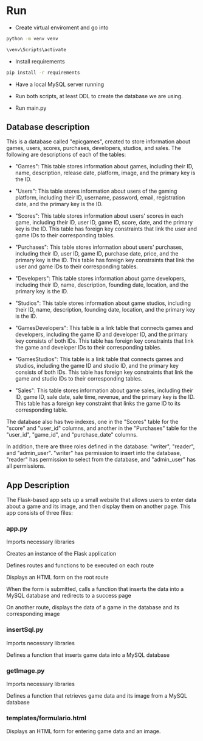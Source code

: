 # Run

* Create virtual enviroment and go into

```cmd
python -m venv venv

\venv\Scripts\activate
```

* Install requirements

```cmd
pip install -r requirements
```

* Have a local MySQL server running

* Run both scripts, at least DDL to create the database we are using.

* Run main.py

## Database description

This is a database called "epicgames", created to store information about games, users, scores, purchases, developers, studios, and sales. The following are descriptions of each of the tables:

* "Games": This table stores information about games, including their ID, name, description, release date, platform, image, and the primary key is the ID.

* "Users": This table stores information about users of the gaming platform, including their ID, username, password, email, registration date, and the primary key is the ID.

* "Scores": This table stores information about users' scores in each game, including their ID, user ID, game ID, score, date, and the primary key is the ID. This table has foreign key constraints that link the user and game IDs to their corresponding tables.

* "Purchases": This table stores information about users' purchases, including their ID, user ID, game ID, purchase date, price, and the primary key is the ID. This table has foreign key constraints that link the user and game IDs to their corresponding tables.

* "Developers": This table stores information about game developers, including their ID, name, description, founding date, location, and the primary key is the ID.

* "Studios": This table stores information about game studios, including their ID, name, description, founding date, location, and the primary key is the ID.

* "GamesDevelopers": This table is a link table that connects games and developers, including the game ID and developer ID, and the primary key consists of both IDs. This table has foreign key constraints that link the game and developer IDs to their corresponding tables.

* "GamesStudios": This table is a link table that connects games and studios, including the game ID and studio ID, and the primary key consists of both IDs. This table has foreign key constraints that link the game and studio IDs to their corresponding tables.

* "Sales": This table stores information about game sales, including their ID, game ID, sale date, sale time, revenue, and the primary key is the ID. This table has a foreign key constraint that links the game ID to its corresponding table.

The database also has two indexes, one in the "Scores" table for the "score" and "user_id" columns, and another in the "Purchases" table for the "user_id", "game_id", and "purchase_date" columns.

In addition, there are three roles defined in the database: "writer", "reader", and "admin_user". "writer" has permission to insert into the database, "reader" has permission to select from the database, and "admin_user" has all permissions.

## App Description

The Flask-based app sets up a small website that allows users to enter data about a game and its image, and then display them on another page. This app consists of three files:

### app.py

Imports necessary libraries

Creates an instance of the Flask application

Defines routes and functions to be executed on each route

Displays an HTML form on the root route

When the form is submitted, calls a function that inserts the data into a MySQL database and redirects to a success page

On another route, displays the data of a game in the database and its corresponding image

### insertSql.py

Imports necessary libraries

Defines a function that inserts game data into a MySQL database

### getImage.py

Imports necessary libraries

Defines a function that retrieves game data and its image from a MySQL database

### templates/formulario.html

Displays an HTML form for entering game data and an image.

